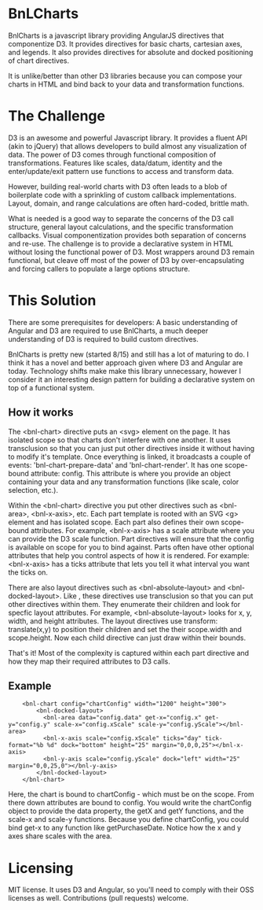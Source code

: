 # BnLCharts

BnlCharts is a javascript library providing AngularJS directives that componentize D3.  It provides directives for basic charts, cartesian axes, and legends.  It also provides directives for absolute and docked positioning of chart directives.

It is unlike/better than other D3 libraries because you can compose your charts in HTML and bind back to your data and transformation functions.

The Challenge
===
D3 is an awesome and powerful Javascript library.  It provides a fluent API (akin to jQuery) that allows developers to build almost any visualization of data.  The power of D3 comes through functional composition of transformations.  Features like scales, data/datum, identity and the enter/update/exit pattern use functions to access and transform data.

However, building real-world charts with D3 often leads to a blob of boilerplate code with a sprinkling of custom callback implementations.  Layout, domain, and range calculations are often hard-coded, brittle math.

What is needed is a good way to separate the concerns of the D3 call structure, general layout calculations, and the specific transformation callbacks.  Visual componentization provides both separation of concerns and re-use.  The challenge is to provide a declarative system in HTML without losing the functional power of D3.  Most wrappers around D3 remain functional, but cleave off most of the power of D3 by over-encapsulating and forcing callers to populate a large options structure.

This Solution
===
There are some prerequisites for developers: A basic understanding of Angular and D3 are required to use BnlCharts, a much deeper understanding of D3 is required to build custom directives.

BnlCharts is pretty new (started 8/15) and still has a lot of maturing to do.  I think it has a novel and better approach given where D3 and Angular are today.  Technology shifts make make this library unnecessary, however I consider it an interesting design pattern for building a declarative system on top of a functional system.

How it works  
---
The \<bnl-chart\> directive puts an \<svg\> element on the page.  It has isolated scope so that charts don't interfere with one another.  It uses transclusion so that you can just put other directives inside it without having to modify it's template.  Once everything is linked, it broadcasts a couple of events: 'bnl-chart-prepare-data' and 'bnl-chart-render'.  It has one scope-bound attribute: config.  This attribute is where you provide an object containing your data and any transformation functions (like scale, color selection, etc.).

Within the \<bnl-chart\> directive you put other directives such as \<bnl-area\>, \<bnl-x-axis\>, etc.  Each part template is rooted with an SVG \<g\> element and has isolated scope.  Each part also defines their own scope-bound attributes.  For example, \<bnl-x-axis\> has a scale attribute where you can provide the D3 scale function.  Part directives will ensure that the config is available on scope for you to bind against. Parts often have other optional attributes that help you control aspects of how it is rendered.  For example: \<bnl-x-axis\> has a ticks attribute that lets you tell it what interval you want the ticks on.  

There are also layout directives such as \<bnl-absolute-layout\> and \<bnl-docked-layout\>.  Like <bnl-chart>, these directives use transclusion so that you can put other directives within them.  They enumerate their children and look for specfic layout attributes.  For example, \<bnl-absolute-layout\> looks for x, y, width, and height attributes. The layout directives use transform: translate(x,y) to position their children and set the their scope.width and scope.height.  Now each child directive can just draw within their bounds.

That's it!  Most of the complexity is captured within each part directive and how they map their required attributes to D3 calls.

Example
---

        <bnl-chart config="chartConfig" width="1200" height="300">
            <bnl-docked-layout>
              <bnl-area data="config.data" get-x="config.x" get-y="config.y" scale-x="config.xScale" scale-y="config.yScale"></bnl-area>
              <bnl-x-axis scale="config.xScale" ticks="day" tick-format="%b %d" dock="bottom" height="25" margin="0,0,0,25"></bnl-x-axis>
              <bnl-y-axis scale="config.yScale" dock="left" width="25" margin="0,0,25,0"></bnl-y-axis>
            </bnl-docked-layout>
        </bnl-chart>

Here, the chart is bound to chartConfig - which must be on the scope.  From there down attributes are bound to config.  You would write the chartConfig object to provide the data property, the getX and getY functions, and the scale-x and scale-y functions.  Because you define chartConfig, you could bind get-x to any function like getPurchaseDate. Notice how the x and y axes share scales with the area.

Licensing
===
MIT license.  It uses D3 and Angular, so you'll need to comply with their OSS licenses as well.  Contributions (pull requests) welcome.
